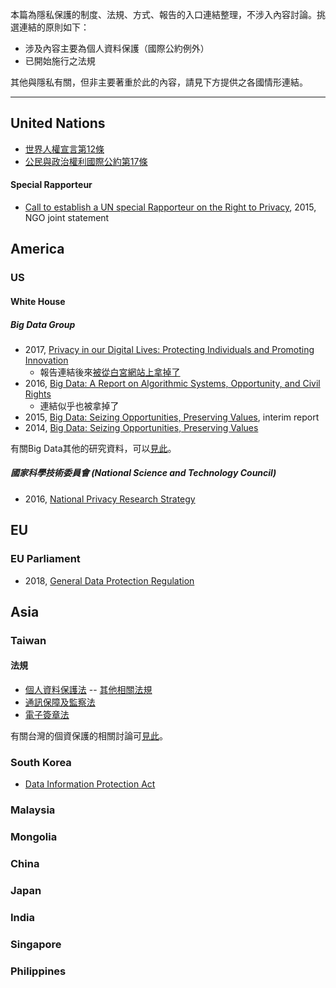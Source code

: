 本篇為隱私保護的制度、法規、方式、報告的入口連結整理，不涉入內容討論。挑選連結的原則如下：  
- 涉及內容主要為個人資料保護（國際公約例外）
- 已開始施行之法規    

其他與隱私有關，但非主要著重於此的內容，請見下方提供之各國情形連結。

---

## United Nations
- [世界人權宣言第12條](http://www.un.org/zh/universal-declaration-human-rights/)
- [公民與政治權利國際公約第17條](http://www.6law.idv.tw/6law/law2/%E5%85%AC%E6%B0%91%E8%88%87%E6%94%BF%E6%B2%BB%E6%AC%8A%E5%88%A9%E5%9C%8B%E9%9A%9B%E5%85%AC%E7%B4%84.htm)

#### Special Rapporteur
- [Call to establish a UN special Rapporteur on the Right to Privacy](https://www.amnesty.org/en/documents/ior40/1207/2015/en/), 2015, NGO joint statement


## America
### US
#### White House 
##### Big Data Group
- 2017, [Privacy in our Digital Lives: Protecting Individuals and Promoting Innovation](https://epic.org/privacy/Privacy_in_Our_Digital_Lives.pdf) 
    - 報告連結後來[被從白宮網站上拿掉了](http://adage.com/article/privacy-and-regulation/privacy-report-removed-white-house-site/307632/)
- 2016, [Big Data: A Report on Algorithmic Systems, Opportunity, and Civil Rights](https://web.archive.org/web/20161219083427/https://www.whitehouse.gov/sites/default/files/microsites/ostp/2016_0504_data_discrimination.pdf)
    - 連結似乎也被拿掉了
- 2015, [Big Data: Seizing Opportunities, Preserving Values](https://obamawhitehouse.archives.gov/sites/default/files/docs/20150204_Big_Data_Seizing_Opportunities_Preserving_Values_Memo.pdf), interim report
- 2014, [Big Data: Seizing Opportunities, Preserving Values](https://obamawhitehouse.archives.gov/sites/default/files/docs/big_data_privacy_report_5.1.14_final_print.pdf)  
  
有關Big Data其他的研究資料，可以[見此](https://github.com/hmsyuan/DigitalRights/blob/master/RtP/BigData.md)。

##### 國家科學技術委員會 (National Science and Technology Council)
- 2016, [National Privacy Research Strategy](https://obamawhitehouse.archives.gov/sites/default/files/nprs_nstc_review_final.pdf)


## EU
### EU Parliament
- 2018, [General Data Protection Regulation](http://www.eugdpr.org/eugdpr.org.html)

## Asia
### Taiwan
#### 法規
- [個人資料保護法](http://law.moj.gov.tw/LawClass/LawAll.aspx?PCode=I0050021)
-- [其他相關法規](http://www.netadmin.com.tw/article_content.aspx?sn=1705050009) 
- [通訊保障及監察法](http://law.moj.gov.tw/LawClass/LawAll.aspx?PCode=K0060044)
- [電子簽章法](http://law.moj.gov.tw/LawClass/LawAll.aspx?PCode=J0080037) 

有關台灣的個資保護的相關討論可[見此](https://github.com/hmsyuan/DigitalRights/blob/master/RtP/Country/Taiwan/overview.md)。

### South Korea
- [Data Information Protection Act]()
### Malaysia
### Mongolia
### China
### Japan
### India
### Singapore
### Philippines
